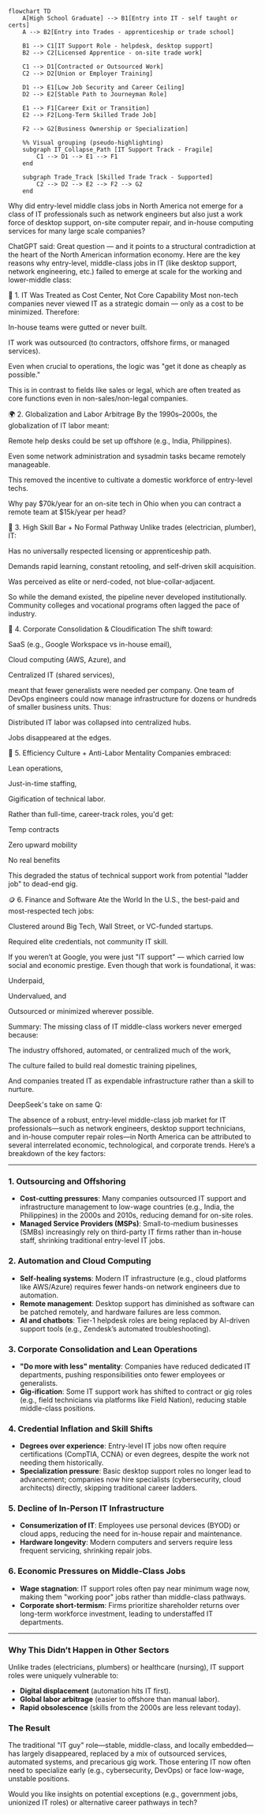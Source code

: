 ```mermaid
flowchart TD
    A[High School Graduate] --> B1[Entry into IT - self taught or certs]
    A --> B2[Entry into Trades - apprenticeship or trade school]

    B1 --> C1[IT Support Role - helpdesk, desktop support]
    B2 --> C2[Licensed Apprentice - on-site trade work]

    C1 --> D1[Contracted or Outsourced Work]
    C2 --> D2[Union or Employer Training]

    D1 --> E1[Low Job Security and Career Ceiling]
    D2 --> E2[Stable Path to Journeyman Role]

    E1 --> F1[Career Exit or Transition]
    E2 --> F2[Long-Term Skilled Trade Job]

    F2 --> G2[Business Ownership or Specialization]

    %% Visual grouping (pseudo-highlighting)
    subgraph IT_Collapse_Path [IT Support Track - Fragile]
        C1 --> D1 --> E1 --> F1
    end

    subgraph Trade_Track [Skilled Trade Track - Supported]
        C2 --> D2 --> E2 --> F2 --> G2
    end
```

Why did entry-level middle class jobs in North America not emerge for a class of IT professionals such as network engineers but also just a work force of desktop support, on-site computer repair, and in-house computing services for many large scale companies?


ChatGPT said:
Great question — and it points to a structural contradiction at the heart of the North American information economy. Here are the key reasons why entry-level, middle-class jobs in IT (like desktop support, network engineering, etc.) failed to emerge at scale for the working and lower-middle class:

🚧 1. IT Was Treated as Cost Center, Not Core Capability
Most non-tech companies never viewed IT as a strategic domain — only as a cost to be minimized. Therefore:

In-house teams were gutted or never built.

IT work was outsourced (to contractors, offshore firms, or managed services).

Even when crucial to operations, the logic was "get it done as cheaply as possible."

This is in contrast to fields like sales or legal, which are often treated as core functions even in non-sales/non-legal companies.

🌍 2. Globalization and Labor Arbitrage
By the 1990s–2000s, the globalization of IT labor meant:

Remote help desks could be set up offshore (e.g., India, Philippines).

Even some network administration and sysadmin tasks became remotely manageable.

This removed the incentive to cultivate a domestic workforce of entry-level techs.

Why pay $70k/year for an on-site tech in Ohio when you can contract a remote team at $15k/year per head?

🧠 3. High Skill Bar + No Formal Pathway
Unlike trades (electrician, plumber), IT:

Has no universally respected licensing or apprenticeship path.

Demands rapid learning, constant retooling, and self-driven skill acquisition.

Was perceived as elite or nerd-coded, not blue-collar-adjacent.

So while the demand existed, the pipeline never developed institutionally. Community colleges and vocational programs often lagged the pace of industry.

🏢 4. Corporate Consolidation & Cloudification
The shift toward:

SaaS (e.g., Google Workspace vs in-house email),

Cloud computing (AWS, Azure), and

Centralized IT (shared services),

meant that fewer generalists were needed per company. One team of DevOps engineers could now manage infrastructure for dozens or hundreds of smaller business units. Thus:

Distributed IT labor was collapsed into centralized hubs.

Jobs disappeared at the edges.

🤖 5. Efficiency Culture + Anti-Labor Mentality
Companies embraced:

Lean operations,

Just-in-time staffing,

Gigification of technical labor.

Rather than full-time, career-track roles, you'd get:

Temp contracts

Zero upward mobility

No real benefits

This degraded the status of technical support work from potential "ladder job" to dead-end gig.

🪙 6. Finance and Software Ate the World
In the U.S., the best-paid and most-respected tech jobs:

Clustered around Big Tech, Wall Street, or VC-funded startups.

Required elite credentials, not community IT skill.

If you weren’t at Google, you were just "IT support" — which carried low social and economic prestige. Even though that work is foundational, it was:

Underpaid,

Undervalued, and

Outsourced or minimized wherever possible.

Summary:
The missing class of IT middle-class workers never emerged because:

The industry offshored, automated, or centralized much of the work,

The culture failed to build real domestic training pipelines,

And companies treated IT as expendable infrastructure rather than a skill to nurture.


DeepSeek's take on same Q:

The absence of a robust, entry-level middle-class job market for IT professionals—such as network engineers, desktop support technicians, and in-house computer repair roles—in North America can be attributed to several interrelated economic, technological, and corporate trends. Here’s a breakdown of the key factors:

---

### **1. Outsourcing and Offshoring**  
- **Cost-cutting pressures**: Many companies outsourced IT support and infrastructure management to low-wage countries (e.g., India, the Philippines) in the 2000s and 2010s, reducing demand for on-site roles.  
- **Managed Service Providers (MSPs)**: Small-to-medium businesses (SMBs) increasingly rely on third-party IT firms rather than in-house staff, shrinking traditional entry-level IT jobs.  

### **2. Automation and Cloud Computing**  
- **Self-healing systems**: Modern IT infrastructure (e.g., cloud platforms like AWS/Azure) requires fewer hands-on network engineers due to automation.  
- **Remote management**: Desktop support has diminished as software can be patched remotely, and hardware failures are less common.  
- **AI and chatbots**: Tier-1 helpdesk roles are being replaced by AI-driven support tools (e.g., Zendesk’s automated troubleshooting).  

### **3. Corporate Consolidation and Lean Operations**  
- **"Do more with less" mentality**: Companies have reduced dedicated IT departments, pushing responsibilities onto fewer employees or generalists.  
- **Gig-ification**: Some IT support work has shifted to contract or gig roles (e.g., field technicians via platforms like Field Nation), reducing stable middle-class positions.  

### **4. Credential Inflation and Skill Shifts**  
- **Degrees over experience**: Entry-level IT jobs now often require certifications (CompTIA, CCNA) or even degrees, despite the work not needing them historically.  
- **Specialization pressure**: Basic desktop support roles no longer lead to advancement; companies now hire specialists (cybersecurity, cloud architects) directly, skipping traditional career ladders.  

### **5. Decline of In-Person IT Infrastructure**  
- **Consumerization of IT**: Employees use personal devices (BYOD) or cloud apps, reducing the need for in-house repair and maintenance.  
- **Hardware longevity**: Modern computers and servers require less frequent servicing, shrinking repair jobs.  

### **6. Economic Pressures on Middle-Class Jobs**  
- **Wage stagnation**: IT support roles often pay near minimum wage now, making them "working poor" jobs rather than middle-class pathways.  
- **Corporate short-termism**: Firms prioritize shareholder returns over long-term workforce investment, leading to understaffed IT departments.  

---

### **Why This Didn’t Happen in Other Sectors**  
Unlike trades (electricians, plumbers) or healthcare (nursing), IT support roles were uniquely vulnerable to:  
- **Digital displacement** (automation hits IT first).  
- **Global labor arbitrage** (easier to offshore than manual labor).  
- **Rapid obsolescence** (skills from the 2000s are less relevant today).  

### **The Result**  
The traditional "IT guy" role—stable, middle-class, and locally embedded—has largely disappeared, replaced by a mix of outsourced services, automated systems, and precarious gig work. Those entering IT now often need to specialize early (e.g., cybersecurity, DevOps) or face low-wage, unstable positions.  

Would you like insights on potential exceptions (e.g., government jobs, unionized IT roles) or alternative career pathways in tech?

